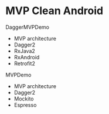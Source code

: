 # MVP Clean Android

DaggerMVPDemo
- MVP architecture
- Dagger2
- RxJava2
- RxAndroid
- Retrofit2

MVPDemo
- MVP architecture
- Dagger2
- Mockito
- Espresso


 






